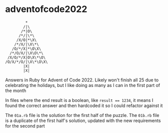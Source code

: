 # adventofcode2022

```
         * 
        /|\                  
       /*|O\
      /*/|\*\
     /X/O|*\X\
    /*/X/|\X\*\
   /O/*/X|*\O\X\             
  /*/O/X/|\X\O\*\
 /X/O/*/X|O\X\*\O\
/O/X/*/O/|\X\*\O\X\
        |X|      
        |X|
```

Answers in Ruby for Advent of Code 2022. Likely won't finish all 25 due to celebrating the holidays, but I like doing as many as I can in the first part of the month

In files where the end result is a boolean, like `result == 1234`, it means I found the correct answer and then hardcoded it so I could refactor against it

The `01a.rb` file is the solution for the first half of the puzzle. The `01b.rb` file is a duplicate of the first half's solution, updated with the new requirements for the second part
